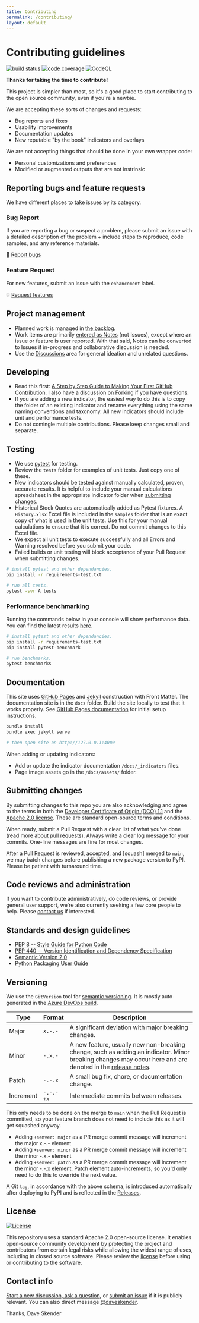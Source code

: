 ```yaml
---
title: Contributing
permalink: /contributing/
layout: default
---
```


# Contributing guidelines

[![build status](https://img.shields.io/azure-devops/build/skender/5123ca47-74f2-4d67-a5d4-c4d90b8d670a/26/main?logo=AzureDevops&label=Build%20Status)](https://dev.azure.com/skender/Stock.Indicators/_build/latest?definitionId=26&branchName=main)
[![code coverage](https://img.shields.io/azure-devops/coverage/skender/stock.indicators/26/main?logo=AzureDevOps&label=Code%20Coverage)](https://dev.azure.com/skender/Stock.Indicators/_build/latest?definitionId=26&branchName=main&view=codecoverage-tab)
![CodeQL](https://github.com/DaveSkender/Stock.Indicators.Python/workflows/CodeQL/badge.svg)

**Thanks for taking the time to contribute!**

This project is simpler than most, so it's a good place to start contributing to the open source community, even if you're a newbie.

We are accepting these sorts of changes and requests:

- Bug reports and fixes
- Usability improvements
- Documentation updates
- New reputable "by the book" indicators and overlays

We are not accepting things that should be done in your own wrapper code:

- Personal customizations and preferences
- Modified or augmented outputs that are not instrinsic

## Reporting bugs and feature requests

We have different places to take issues by its category.

### Bug Report

If you are reporting a bug or suspect a problem, please submit an issue with a detailed description of the problem + include steps to reproduce, code samples, and any reference materials.  

:wrench: [Report bugs]({{site.github.repository_url}}/issues)

### Feature Request

For new features, submit an issue with the `enhancement` label.

:bulb: [Request features]({{site.github.repository_url}}/issues)

## Project management

- Planned work is managed in [the backlog]({{site.github.repository_url}}/projects/1).
- Work items are primarily [entered as Notes](https://docs.github.com/en/free-pro-team@latest/github/managing-your-work-on-github/adding-notes-to-a-project-board) (not Issues), except where an issue or feature is user reported.  With that said, Notes can be converted to Issues if in-progress and collaborative discussion is needed.
- Use the [Discussions]({{site.github.base_repository_url}}/discussions) area for general ideation and unrelated questions.

## Developing

- Read this first: [A Step by Step Guide to Making Your First GitHub Contribution](https://codeburst.io/a-step-by-step-guide-to-making-your-first-github-contribution-5302260a2940).  I also have a discussion [on Forking]({{site.github.base_repository_url}}/discussions/503) if you have questions.
- If you are adding a new indicator, the easiest way to do this is to copy the folder of an existing indicator and rename everything using the same naming conventions and taxonomy.  All new indicators should include unit and performance tests.
- Do not comingle multiple contributions.  Please keep changes small and separate.

## Testing

- We use [pytest](https://docs.pytest.org/en/6.2.x/) for testing.
- Review the `tests` folder for examples of unit tests.  Just copy one of these.
- New indicators should be tested against manually calculated, proven, accurate results.  It is helpful to include your manual calculations spreadsheet in the appropriate indicator folder when [submitting changes](#submitting-changes).
- Historical Stock Quotes are automatically added as Pytest fixtures.  A `History.xlsx` Excel file is included in the `samples` folder that is an exact copy of what is used in the unit tests.  Use this for your manual calculations to ensure that it is correct.  Do not commit changes to this Excel file.
- We expect all unit tests to execute successfully and all Errors and Warning resolved before you submit your code.
- Failed builds or unit testing will block acceptance of your Pull Request when submitting changes.

```bash
# install pytest and other dependancies.
pip install -r requirements-test.txt

# run all tests.
pytest -svr A tests
```

### Performance benchmarking

Running the commands below in your console will show performance data.  You can find the latest results [here]({{site.baseurl}}/performance/).

```bash
# install pytest and other dependancies.
pip install -r requirements-test.txt
pip install pytest-benchmark

# run benchmarks.
pytest benchmarks
```

## Documentation

This site uses [GitHub Pages](https://pages.github.com) and [Jekyll](https://jekyllrb.com) construction with Front Matter.
The documentation site is in the `docs` folder.  Build the site locally to test that it works properly.
See [GitHub Pages documentation](https://docs.github.com/en/pages/setting-up-a-github-pages-site-with-jekyll/testing-your-github-pages-site-locally-with-jekyll) for initial setup instructions.

```bash
bundle install
bundle exec jekyll serve

# then open site on http://127.0.0.1:4000
```

When adding or updating indicators:

- Add or update the indicator documentation `/docs/_indicators` files.
- Page image assets go in the `/docs/assets/` folder.

## Submitting changes

By submitting changes to this repo you are also acknowledging and agree to the terms in both the [Developer Certificate of Origin (DCO) 1.1](https://developercertificate.org) and the [Apache 2.0 license](https://opensource.org/licenses/Apache-2.0).  These are standard open-source terms and conditions.

When ready, submit a Pull Request with a clear list of what you've done (read more about [pull requests](http://help.github.com/pull-requests)).
Always write a clear log message for your commits. One-line messages are fine for most changes.

After a Pull Request is reviewed, accepted, and [squash] merged to `main`, we may batch changes before publishing a new package version to PyPI.  Please be patient with turnaround time.

## Code reviews and administration

If you want to contribute administratively, do code reviews, or provide general user support, we're also currently seeking a few core people to help.  Please [contact us](#contact-info) if interested.

## Standards and design guidelines

- [PEP 8 -- Style Guide for Python Code](https://www.python.org/dev/peps/pep-0008/)
- [PEP 440 -- Version Identification and Dependency Specification](https://www.python.org/dev/peps/pep-0440/)
- [Semantic Version 2.0](https://semver.org)
- [Python Packaging User Guide](https://packaging.python.org/)

## Versioning

We use the `GitVersion` tool for [semantic versioning](https://semver.org).  It is mostly auto generated in the [Azure DevOps build](https://dev.azure.com/skender/Stock.Indicators/_build?definitionId=26).

Type | Format | Description
------------ | ------ | -----------
Major | `x.-.-` | A significant deviation with major breaking changes.
Minor | `-.x.-` | A new feature, usually new non-breaking change, such as adding an indicator.  Minor breaking changes may occur here and are denoted in the [release notes]({{site.github.repository_url}}/releases).
Patch | `-.-.x` | A small bug fix, chore, or documentation change.
Increment | `-.-.-+x` | Intermediate commits between releases.

This only needs to be done on the merge to `main` when the Pull Request is committed, so your feature branch does not need to include this as it will get squashed anyway.

- Adding `+semver: major` as a PR merge commit message will increment the major x.-.- element
- Adding `+semver: minor` as a PR merge commit message will increment the minor -.x.- element
- Adding `+semver: patch` as a PR merge commit message will increment the minor -.-.x element.  Patch element auto-increments, so you'd only need to do this to override the next value.

A Git `tag`, in accordance with the above schema, is introduced automatically after deploying to PyPI and is reflected in the [Releases]({{site.github.repository_url}}/releases).

## License

[![License](https://img.shields.io/badge/License-Apache%202.0-blue.svg)](https://opensource.org/licenses/Apache-2.0)

This repository uses a standard Apache 2.0 open-source license.  It enables open-source community development by protecting the project and contributors from certain legal risks while allowing the widest range of uses, including in closed source software.  Please review the [license](https://opensource.org/licenses/Apache-2.0) before using or contributing to the software.

## Contact info

[Start a new discussion, ask a question]({{site.github.base_repository_url}}/discussions), or [submit an issue]({{site.baseurl}}/contributing/#reporting-bugs-and-feature-requests) if it is publicly relevant.  You can also direct message [@daveskender](https://twitter.com/messages/compose?recipient_id=27475431).

Thanks,
Dave Skender
